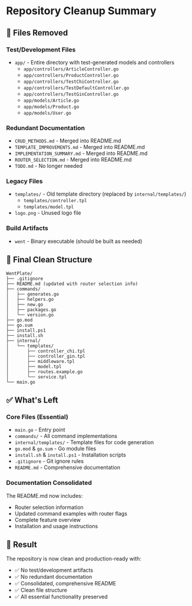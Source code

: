 # Repository Cleanup Summary

## 🧹 Files Removed

### Test/Development Files
- `app/` - Entire directory with test-generated models and controllers
  - `app/controllers/ArticleController.go`
  - `app/controllers/ProductController.go` 
  - `app/controllers/TestChiController.go`
  - `app/controllers/TestDefaultController.go`
  - `app/controllers/TestGinController.go`
  - `app/models/Article.go`
  - `app/models/Product.go`
  - `app/models/User.go`

### Redundant Documentation
- `CRUD_METHODS.md` - Merged into README.md
- `TEMPLATE_IMPROVEMENTS.md` - Merged into README.md
- `IMPLEMENTATION_SUMMARY.md` - Merged into README.md
- `ROUTER_SELECTION.md` - Merged into README.md
- `TODO.md` - No longer needed

### Legacy Files
- `templates/` - Old template directory (replaced by `internal/templates/`)
  - `templates/controller.tpl` 
  - `templates/model.tpl`
- `logo.png` - Unused logo file

### Build Artifacts
- `went` - Binary executable (should be built as needed)

## 📁 Final Clean Structure

```
WentPlate/
├── .gitignore
├── README.md (updated with router selection info)
├── commands/
│   ├── generates.go
│   ├── helpers.go
│   ├── new.go
│   ├── packages.go
│   └── version.go
├── go.mod
├── go.sum
├── install.ps1
├── install.sh
├── internal/
│   └── templates/
│       ├── controller_chi.tpl
│       ├── controller_gin.tpl
│       ├── middleware.tpl
│       ├── model.tpl
│       ├── routes.example.go
│       └── service.tpl
└── main.go
```

## ✅ What's Left

### Core Files (Essential)
- `main.go` - Entry point
- `commands/` - All command implementations
- `internal/templates/` - Template files for code generation
- `go.mod` & `go.sum` - Go module files
- `install.sh` & `install.ps1` - Installation scripts
- `.gitignore` - Git ignore rules
- `README.md` - Comprehensive documentation

### Documentation Consolidated
The README.md now includes:
- Router selection information
- Updated command examples with router flags
- Complete feature overview
- Installation and usage instructions

## 🎯 Result

The repository is now clean and production-ready with:
- ✅ No test/development artifacts
- ✅ No redundant documentation
- ✅ Consolidated, comprehensive README
- ✅ Clean file structure
- ✅ All essential functionality preserved
